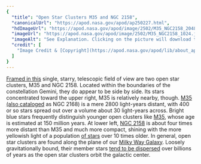 ```yaml
---
{
  "title": "Open Star Clusters M35 and NGC 2158",
  "canonicalUrl": "https://apod.nasa.gov/apod/ap250227.html",
  "hdImageUrl": "https://apod.nasa.gov/apod/image/2502/M35_NGC2158_2048.jpg",
  "imageUrl": "https://apod.nasa.gov/apod/image/2502/M35_NGC2158_1024.jpg",
  "imageAlt": "See Explanation. Clicking on the picture will download the highest resolution version available.",
  "credit": [
    "Image Credit & [Copyright](https://apod.nasa.gov/apod/lib/about_apod.html#srapply): [Evan Tsai](https://www.astrobin.com/users/mjrt/), LATTE: Lulin-ASIAA Telescope"
  ]
}
---
```


[Framed in this](https://www.astrobin.com/m2fh5u/) single, starry, telescopic field of view are two open star clusters, M35 and NGC 2158. Located within the boundaries of the constellation Gemini, they do appear to be side by side. Its stars concentrated toward the upper right, M35 is relatively nearby, though. [M35 (also cataloged](https://science.nasa.gov/mission/hubble/science/explore-the-night-sky/hubble-messier-catalog/messier-35/) as NGC 2168) is a mere 2800 light-years distant, with 400 or so stars spread out over a volume about 30 light-years across. Bright blue stars frequently distinguish younger open clusters like [M35](http://arxiv.org/abs/astro-ph/0011136), whose age is estimated at 150 million years. At lower left, [NGC 2158](https://en.wikipedia.org/wiki/NGC_2158) is about four times more distant than M35 and much more compact, shining with the more yellowish light of a population [of stars](https://arxiv.org/abs/astro-ph/0202018) over 10 times older. In general, open star clusters are found along the plane of our [Milky Way Galaxy](http://www.atlasoftheuniverse.com/galaxy.html). Loosely gravitationally bound, their member stars [tend to be dispersed](https://en.wikipedia.org/wiki/Open_cluster#Eventual_fate) over billions of years as the open star clusters orbit the galactic center.
